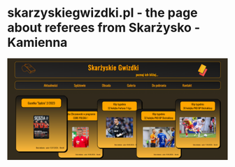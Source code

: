 # skarzyskiegwizdki.pl - the page about referees from Skarżysko - Kamienna

![a screenshot presenting the front page of the project website](./images/home.png)
